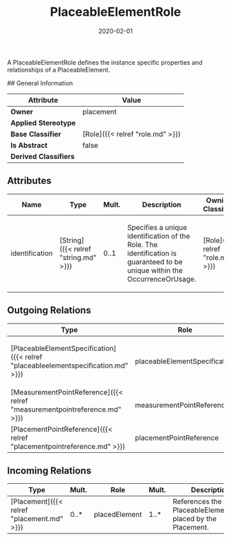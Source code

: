 ﻿---
title: PlaceableElementRole
toc: false
type: specs
date: "2020-02-01"
draft: false
specification: VEC
version: 1.2.0
documentType: "Recommendation"
elementType: Class
classes:
  - PlaceableElementRole
menu_name: vec-1.2.0
---
<p>A PlaceableElementRole defines the instance specific properties and relationships of a PlaceableElement. </p>
## General Information

| Attribute               | Value |
|-------------------------|-------|
| **Owner**               | placement |
| **Applied Stereotype**  |   |
| **Base Classifier**     | [Role]({{< relref "role.md" >}})<br/>  |
| **Is Abstract**         | false |
| **Derived Classifiers** |   |

## Attributes
|  Name  |  Type  |  Mult.  |  Description  |  Owning Classifier  |
|--------|--------|---------|---------------|--------------|
|identification | [String]({{< relref "string.md" >}}) | 0..1 | <p> Specifies a unique identification of the Role. The identification is guaranteed to be unique within the OccurrenceOrUsage.      </p> | [Role]({{< relref "role.md" >}}) |

## Outgoing Relations
|    Type  |   Role   |   Mult.   |   Mult.   |   Description   |
|----------|----------|-----------|-----------|-----------------|
| [PlaceableElementSpecification]({{< relref "placeableelementspecification.md" >}}) | placeableElementSpecification | 1 | 0..* | <p> References the <i>PlaceableElementSpecification</i> that is instanced by this <i>PlaceableElementRole.</i>      </p> |
| [MeasurementPointReference]({{< relref "measurementpointreference.md" >}}) | measurementPointReference | 0..* | 1 |  |
| [PlacementPointReference]({{< relref "placementpointreference.md" >}}) | placementPointReference | 0..* | 1 |  |
##  Incoming Relations
|    Type  |   Mult.  |   Role    |   Mult.   |   Description  |
|----------|----------|-----------|-----------|----------------|
| [Placement]({{< relref "placement.md" >}}) | 0..* | placedElement | 1..* | References the PlaceableElementRoles placed by the Placement. |
